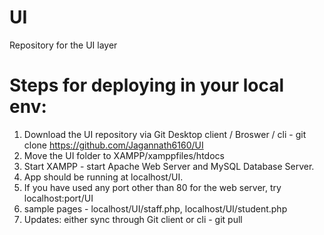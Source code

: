 # UI
Repository for the UI layer

Steps for deploying in your local env:
======================================

1) Download the UI repository via Git Desktop client / Broswer / cli - git clone https://github.com/Jagannath6160/UI
2) Move the UI folder to XAMPP/xamppfiles/htdocs
3) Start XAMPP - start Apache Web Server and MySQL Database Server.
4) App should be running at localhost/UI. 
5) If you have used any port other than 80 for the web server, try localhost:port/UI
6) sample pages - localhost/UI/staff.php, localhost/UI/student.php
7) Updates: either sync through Git client or cli - git pull
